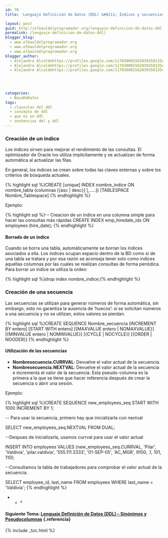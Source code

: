 ```yaml
---
id: 70
title: 'Lenguaje Definición de Datos (DDL) &#8211; Índices y secuencias'

layout: post
guid: http://elbauldelprogramador.org/lenguaje-definicion-de-datos-ddl-indices-y-secuencias/
permalink: /lenguaje-definicion-de-datos-ddl/
blogger_blog:
  - www.elbauldelprogramador.org
  - www.elbauldelprogramador.org
  - www.elbauldelprogramador.org
blogger_author:
  - Alejandro Alcaldehttps://profiles.google.com/117030001562039350135noreply@blogger.com
  - Alejandro Alcaldehttps://profiles.google.com/117030001562039350135noreply@blogger.com
  - Alejandro Alcaldehttps://profiles.google.com/117030001562039350135noreply@blogger.com

  
  
  
categories:
  - BaseDeDatos
tags:
  - clausulas del ddl
  - concepto de ddl
  - que es un ddl
  - sentencias dml y ddl
---
```

<div class="icosql">
</div>

### Creación de un índice

Los índices sirven para mejorar el rendimiento de las consultas. El optimizador de Oracle los utiliza implícitamente y se actualizan de forma automática al actualizar las filas.

En general, los índices se crean sobre todas las claves externas y sobre los criterios de búsqueda actuales.  
  
<!--ad-->

{% highlight sql %}CREATE [unique] INDEX nombre_indice
ON nombre_tabla (columnas [{asc | desc}] [,.....])
[TABLESPACE Nombre_Tablespace]
{% endhighlight %}

Ejemplo:

{% highlight sql %}<span class="comentario">-- Creacion de un índice en una columna simple para hacer las consultas más rápidas</span>
CREATE INDEX emp_hiredate_idx ON employees (hire_date);
{% endhighlight %}



#### Borrado de un índice

Cuando se borra una tabla, automáticamente se borran los índices asociados a ella. Los índices ocupan espacio dentro de la BD como si de una tabla se tratara y por esa razón se aconseja tener solo como índices aquellas columnas por las cuales se realizan consultas de forma periódica. Para borrar un índice se utiliza la orden:

{% highlight sql %}drop index nombre_indice;{% endhighlight %}



### Creación de una secuencia

Las secuencias se utilizan para generar números de forma automática, sin embargo, esto no garantiza la ausencia de ‘huecos’: si se solicitan números a una secuencia y no se utilizan, estos valores se pierdan. 

{% highlight sql %}CREATE SEQUENCE Nombre_secuencia
[INCREMENT BY entero]
[START WITH entero]
[{MAXVALUE entero | NOMAXVALUE}]
[{MINVALUE entero | NOMINVALUE}]
[{CYCLE | NOCYCLE}] [{ORDER | NOODER}] 
{% endhighlight %}



#### Utilización de las secuencias

  * **Nombresecuencia.CURRVAL**: Devuelve el valor actual de la secuencia.
  * **Nombresecuencia.NEXTVAL**: Devuelve el valor actual de la secuencia e incrementa el valor de la secuencia. Esta pseudo-columna es la primera a la que se tiene que hacer referencia después de crear la secuencia o abrir una sesión.

Ejemplo:

{% highlight sql %}CREATE SEQUENCE new_employees_seq START WITH 1000 INCREMENT BY 1;

<span class="comentario">-- Para usar la secuencia, primero hay que inicializarla con nextval</span>

SELECT new_employees_seq.NEXTVAL FROM DUAL;

<span class="comentario">--Despues de inicializarla, usamos currval para usar el valor actual</span>

INSERT INTO employees VALUES 
  (new_employees_seq.CURRVAL, 'Pilar', 'Valdivia', 'pilar.valdivia',
  '555.111.3333', '01-SEP-05', 'AC_MGR', 9100, .1, 101, 110);

<span class="comentario">--Consultamos la tabla de trabajadores para comprobar el valor actual de la secuencia.</span>

SELECT employee_id, last_name FROM employees WHERE last_name = 'Valdivia';
{% endhighlight %}



* * *</p> 

#### Siguiente Tema: [Lenguaje Definición de Datos (DDL) &#8211; Sinónimos y Pseudocolumnas][1] {.referencia}



 [1]: http://elbauldelprogramador.com/lenguaje-definicion-de-datos-ddl_27/

{% include _toc.html %}
